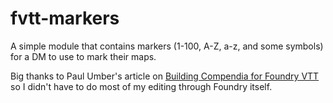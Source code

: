 # fvtt-markers
A simple module that contains markers (1-100, A-Z, a-z, and some symbols) for a DM to use to mark their maps.

Big thanks to Paul Umber's article on [Building Compendia for Foundry VTT](https://pumbers.github.io/game-manglement/articles/vtt_compendia_building/) so I didn't have to do most of my editing through Foundry itself.
